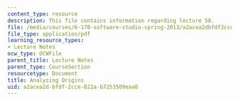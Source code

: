 ```yaml
---
content_type: resource
description: This file contains information regarding lecture 58.
file: /media/courses/6-170-software-studio-spring-2013/a2acea2dbfdf2cce822ab7253509eaa0_MIT6_170S13_58-anal-ogn.pdf
file_type: application/pdf
learning_resource_types:
- Lecture Notes
ocw_type: OCWFile
parent_title: Lecture Notes
parent_type: CourseSection
resourcetype: Document
title: Analyzing Origins
uid: a2acea2d-bfdf-2cce-822a-b7253509eaa0
---
```

